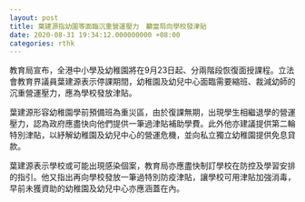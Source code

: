 ```yaml
---
layout: post
title: 葉建源指幼園等面臨沉重營運壓力　籲當局向學校發津貼
date: 2020-08-31 19:34:12.000000000 +08:00
categories: rthk
---
```


教育局宣布，全港中小學及幼稚園將在9月23日起、分兩階段恢復面授課程。立法會教育界議員葉建源表示停課期間，幼稚園及幼兒中心面臨需要縮班、裁減幼師的沉重營運壓力，應為學校發放津貼。

葉建源形容幼稚園學前預備班為重災區，由於復課無期，出現學生相繼退學的營運壓力，認為政府應盡快向他們提供一筆過津貼補助學費。此外他亦建議提供第二輪特別津貼，以紓解幼稚園及幼兒中心的營運危機，並向私立獨立幼稚園提供免息貸款。

葉建源表示學校或可能出現感染個案，教育局亦應盡快制訂學校在防控及學習安排的指引。他又指出再向學校發放一筆過特別防疫津貼，讓學校可用津貼加強消毒，早前未獲資助的幼稚園及幼兒中心亦應涵蓋在內。
